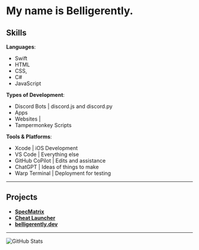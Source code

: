 # My name is Belligerently.

## Skills

**Languages**: 
- Swift
- HTML
- CSS, 
- C#
- JavaScript

**Types of Development**:
- Discord Bots | discord.js and discord.py
- Apps
- Websites | 
- Tampermonkey Scripts

**Tools & Platforms**:
- Xcode | iOS Development
- VS Code | Everything else
- GitHub CoPilot | Edits and assistance
- ChatGPT | Ideas of things to make
- Warp Terminal | Deployment for testing

---

## Projects

- **[SpecMatrix](https://specmatrix.me/)**
- **[Cheat Launcher](https://cheatlauncher.com)**
- **[belligerently.dev](https://belligerently.dev)**

---

![GitHub Stats](https://github-readme-stats.vercel.app/api?username=Belligerently&show_icons=true&count_private=true&theme=dark)
